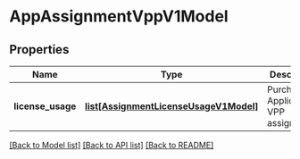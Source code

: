# AppAssignmentVppV1Model

## Properties
Name | Type | Description | Notes
------------ | ------------- | ------------- | -------------
**license_usage** | [**list[AssignmentLicenseUsageV1Model]**](AssignmentLicenseUsageV1Model.md) | Purchased Application&#39;s VPP assignments. | [optional] 

[[Back to Model list]](../README.md#documentation-for-models) [[Back to API list]](../README.md#documentation-for-api-endpoints) [[Back to README]](../README.md)


